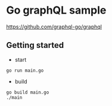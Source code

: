 # Go graphQL sample

https://github.com/graphql-go/graphql

## Getting started
- start
```
go run main.go
```

- build
```
go build main.go
./main
```